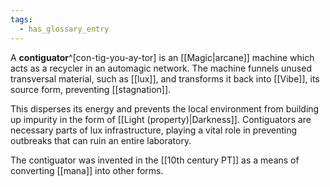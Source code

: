 ```yaml
---
tags:
  - has_glossary_entry
---
```


A **contiguator**^[con-tig-you-ay-tor] is an [[Magic|arcane]] machine which acts as a recycler in an automagic network. The machine funnels unused transversal material, such as [[lux]], and transforms it back into [[Vibe]], its source form, preventing [[stagnation]].

This disperses its energy and prevents the local environment from building up impurity in the form of [[Light (property)|Darkness]]. Contiguators are necessary parts of lux infrastructure, playing a vital role in preventing outbreaks that can ruin an entire laboratory.

The contiguator was invented in the [[10th century PT]] as a means of converting [[mana]] into other forms.